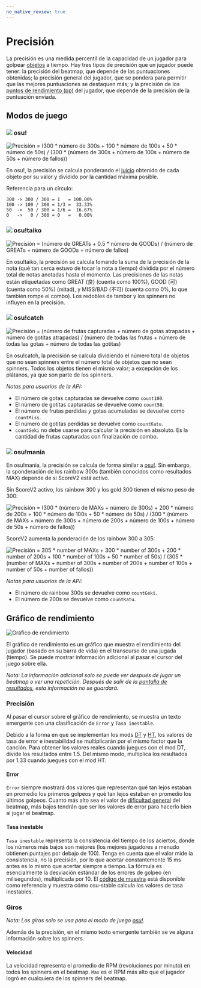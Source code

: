 ```yaml
---
no_native_review: true
---
```


# Precisión

La precisión es una medida percentil de la capacidad de un jugador para golpear [objetos](/wiki/Hit_object) a tiempo. Hay tres tipos de precisión que un jugador puede tener: la precisión del beatmap, que depende de las puntuaciones obtenidas; la precisión general del jugador, que se pondera para permitir que las mejores puntuaciones se destaquen más; y la precisión de los [puntos de rendimiento (pp)](/wiki/Performance_points) del jugador, que depende de la precisión de la puntuación enviada.

## Modos de juego

### ![](/wiki/shared/mode/osu.png) osu!

![Precisión = (300 \* número de 300s + 100 \* número de 100s + 50 \* número de 50s) / (300 \* (número de 300s + número de 100s + número de 50s + número de fallos))](img/accuracy_osu_updated.png "Fórmula de precisión para osu!")

En osu!, la precisión se calcula ponderando el [juicio](/wiki/Gameplay/Judgement) obtenido de cada objeto por su valor y dividido por la cantidad máxima posible.

Referencia para un círculo:

```
300 -> 300 / 300 = 1   = 100.00%
100 -> 100 / 300 = 1/3 =  33.33%
50  ->  50 / 300 = 1/6 =  16.67%
0   ->   0 / 300 = 0   =   0.00%
```

### ![](/wiki/shared/mode/taiko.png) osu!taiko

![Precisión = (número de GREATs + 0.5 \* número de GOODs) / (número de GREATs + número de GOODs + número de fallos)](img/accuracy_taiko_updated.png "Fórmula de precisión para osu!taiko")

En osu!taiko, la precisión se calcula tomando la suma de la precisión de la nota (qué tan cerca estuvo de tocar la nota a tiempo) dividida por el número total de notas anotadas hasta el momento. Las precisiones de las notas están etiquetadas como GREAT (良) (cuenta como 100%), GOOD (可) (cuenta como 50%) (mitad), y MISS/BAD (不可) (cuenta como 0%, lo que también rompe el combo). Los redobles de tambor y los spinners no influyen en la precisión.

### ![](/wiki/shared/mode/catch.png) osu!catch

![Precisión = (número de frutas capturadas + número de gotas atrapadas + número de gotitas atrapadas) / (número de todas las frutas + número de todas las gotas + número de todas las gotitas)](img/accuracy_catch_updated.png "Fórmula de precisión para osu!catch")

En osu!catch, la precisión se calcula dividiendo el número total de objetos que no sean spinners entre el número total de objetos que no sean spinners. Todos los objetos tienen el mismo valor; a excepción de los plátanos, ya que son parte de los spinners.

*Notas para usuarios de la API:*

- El número de gotas capturadas se devuelve como `count100`.
- El número de gotitas capturadas se devuelve como `count50`.
- El número de frutas perdidas *y* gotas acumuladas se devuelve como `countMiss`.
- El número de gotitas perdidas se devuelve como `countKatu`.
- `countGeki` no debe usarse para calcular la precisión en absoluto. Es la cantidad de frutas capturadas con finalización de combo.

### ![](/wiki/shared/mode/mania.png) osu!mania

En osu!mania, la precisión se calcula de forma similar a [osu!](#osu!). Sin embargo, la sponderación de los rainbow 300s (también conocidos como resultados MAX) depende de si ScoreV2 está activo.

Sin ScoreV2 activo, los rainbow 300 y los gold 300 tienen el mismo peso de 300:

![Precisión = (300 \* (número de MAXs + número de 300s) + 200 \* número de 200s + 100 \* número de 100s + 50 \* número de 50s) / (300 \* (número de MAXs + número de 300s + número de 200s + número de 100s + número de 50s + número de fallos))](img/accuracy_mania_updated_score_v1.png "Fórmula de precisión para osu!mania con ScoreV1")

ScoreV2 aumenta la ponderación de los rainbow 300 a 305:

![Precisión = 305 \* number of MAXs + 300 \* number of 300s + 200 \* number of 200s + 100 \* number of 100s + 50 \* number of 50s) / (305 \* (number of MAXs + number of 300s + number of 200s + number of 100s + number of 50s + number of fallos))](img/accuracy_mania_updated_score_v2.png "Fórmula de precisión para osu!mania con ScoreV2")

*Notas para usuarios de la API:*

- El número de rainbow 300s se devuelve como `countGeki`.
- El número de 200s se devuelve como `countKatu`.

## Gráfico de rendimiento

![Gráfico de rendimiento](img/performance_graph.png "Gráfico de rendimiento")

El gráfico de rendimiento es un gráfico que muestra el rendimiento del jugador (basado en su barra de vida) en el transcurso de una jugada (tiempo). Se puede mostrar información adicional al pasar el cursor del juego sobre ella.

*Nota: La información adicional solo se puede ver después de jugar un beatmap o ver una repetición. Después de salir de la [pantalla de resultados](/wiki/Client/Interface#pantalla-de-resultados), esta información no se guardará.*

### Precisión

Al pasar el cursor sobre el gráfico de rendimiento, se muestra un texto emergente con una clasificación de `Error` y `Tasa inestable`.

Debido a la forma en que se implementan los mods [DT](/wiki/Game_modifier/Double_Time) y [HT](/wiki/Game_modifier/Half_Time), los valores de tasa de error e inestabilidad se multiplicarán por el mismo factor que la canción. Para obtener los valores reales cuando juegues con el mod DT, divide los resultados entre 1.5. Del mismo modo, multiplica los resultados por 1.33 cuando juegues con el mod HT.

#### Error

`Error` siempre mostrará dos valores que representan qué tan lejos estaban en promedio los primeros golpeos y qué tan lejos estaban en promedio los últimos golpeos. Cuanto más alto sea el valor de [dificultad general](/wiki/Beatmapping/Overall_difficulty) del beatmap, más bajos tendrán que ser los valores de error para hacerlo bien al jugar el beatmap.

#### Tasa inestable

`Tasa inestable` representa la consistencia del tiempo de los aciertos, donde los números más bajos son mejores (los mejores jugadores a menudo obtienen puntajes por debajo de 100). Tenga en cuenta que el valor mide la consistencia, no la precisión, por lo que acertar constantemente 15 ms antes es lo mismo que acertar siempre a tiempo. La fórmula es esencialmente la desviación estándar de los errores de golpeo (en milisegundos), multiplicada por 10. El [código de muestra](https://gist.github.com/peppy/3a11cb58c856b6af7c1916422f668899) está disponible como referencia y muestra cómo osu-stable calcula los valores de tasa inestables.

### Giros

*Nota: Los giros solo se usa para el modo de juego [osu!](/wiki/Game_mode/osu!).*

Además de la precisión, en el mismo texto emergente también se ve alguna información sobre los spinners.

#### Velocidad

La velocidad representa el promedio de RPM (revoluciones por minuto) en todos los spinners en el beatmap. `Max` es el RPM más alto que el jugador logró en cualquiera de los spinners del beatmap.
